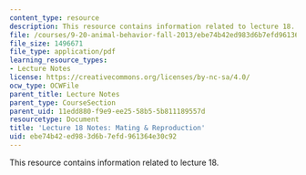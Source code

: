 ```yaml
---
content_type: resource
description: This resource contains information related to lecture 18.
file: /courses/9-20-animal-behavior-fall-2013/ebe74b42ed983d6b7efd961364e30c92_MIT9_20F13_Lec18.pdf
file_size: 1496671
file_type: application/pdf
learning_resource_types:
- Lecture Notes
license: https://creativecommons.org/licenses/by-nc-sa/4.0/
ocw_type: OCWFile
parent_title: Lecture Notes
parent_type: CourseSection
parent_uid: 11edd880-f9e9-ee25-58b5-5b811189557d
resourcetype: Document
title: 'Lecture 18 Notes: Mating & Reproduction'
uid: ebe74b42-ed98-3d6b-7efd-961364e30c92
---
```

This resource contains information related to lecture 18.